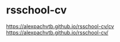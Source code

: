 # rsschool-cv
https://alexpachvtb.github.io/rsschool-cv/cv
https://alexpachvtb.github.io/rsschool-cv/